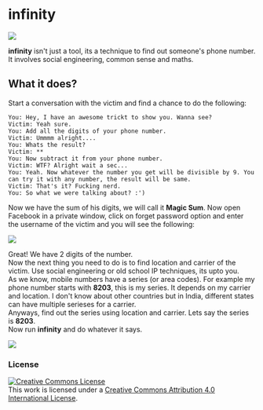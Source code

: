 # infinity
<img src='https://i.imgur.com/u66t01F.png' />

<b>infinity</b> isn't just a tool, its a technique to find out someone's phone number.
It involves social engineering, common sense and maths.

## What it does?
Start a conversation with the victim and find a chance to do the following:
```
You: Hey, I have an awesome trickt to show you. Wanna see?
Victim: Yeah sure.
You: Add all the digits of your phone number.
Victim: Ummmm alright....
You: Whats the result?
Victim: **
You: Now subtract it from your phone number.
Victim: WTF? Alright wait a sec...
You: Yeah. Now whatever the number you get will be divisible by 9. You
can try it with any number, the result will be same.
Victim: That's it? Fucking nerd.
You: So what we were talking about? :')

```
Now we have the sum of his digits, we will call it <b>Magic Sum</b>.
Now open Facebook in a private window, click on forget password option and enter the username of the victim and you will see the following:

<img src='https://i.imgur.com/k8wIknJ.png' />

Great! We have 2 digits of the number.<br>
Now the next thing you need to do is to find location and carrier of the victim. Use social engineering or old school IP techniques, its upto you.<br>
As we know, mobile numbers have a series (or area codes). For example my phone number starts with <b>8203</b>, this is my series. It depends on my carrier and location. I don't know about other countries but in India, different states can have multiple serieses for a carrier.<br>
Anyways, find out the series using location and carrier. Lets say the series is <b>8203</b>.<br>
Now run <b>infinity</b> and do whatever it says.

<img src='https://i.imgur.com/kMqe0XE.png' />

### License
<a rel="license" href="http://creativecommons.org/licenses/by/4.0/"><img alt="Creative Commons License" style="border-width:0" src="https://i.creativecommons.org/l/by/4.0/80x15.png" /></a><br />This work is licensed under a <a rel="license" href="http://creativecommons.org/licenses/by/4.0/">Creative Commons Attribution 4.0 International License</a>.
